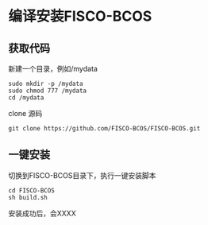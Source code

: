 # 编译安装FISCO-BCOS
## 获取代码

新建一个目录，例如/mydata

```shell
sudo mkdir -p /mydata
sudo chmod 777 /mydata
cd /mydata
```
clone 源码

``` shell
git clone https://github.com/FISCO-BCOS/FISCO-BCOS.git
```

## 一键安装

切换到FISCO-BCOS目录下，执行一键安装脚本

``` shell
cd FISCO-BCOS 
sh build.sh
```

安装成功后，会XXXX
